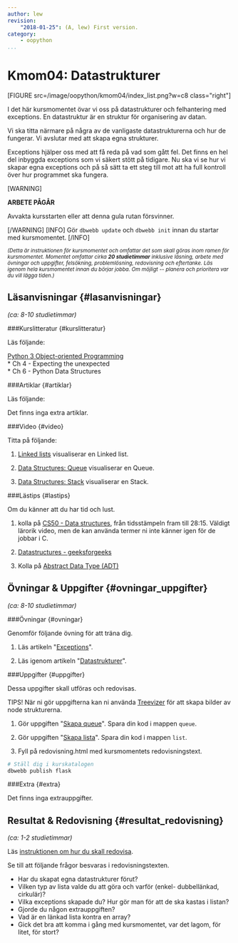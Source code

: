 ```yaml
---
author: lew
revision:
    "2018-01-25": (A, lew) First version.
category:
    - oopython
...
```

Kmom04: Datastrukturer
====================================

[FIGURE src=/image/oopython/kmom04/index_list.png?w=c8 class="right"]

I det här kursmomentet övar vi oss på datastrukturer och felhantering med exceptions. En datastruktur är en struktur för organisering av datan.

Vi ska titta närmare på några av de vanligaste datastrukturerna och hur de fungerar. Vi avslutar med att skapa egna strukturer.

Exceptions hjälper oss med att få reda på vad som gått fel. Det finns en hel del inbyggda exceptions som vi säkert stött på tidigare. Nu ska vi se hur vi skapar egna exceptions och på så sätt ta ett steg till mot att ha full kontroll över hur programmet ska fungera.

<!--more-->
[WARNING]

**ARBETE PÅGÅR**

Avvakta kursstarten eller att denna gula rutan försvinner.

[/WARNING]
[INFO]
Gör `dbwebb update` och `dbwebb init` innan du startar med kursmomentet.
[/INFO]

<small><i>(Detta är instruktionen för kursmomentet och omfattar det som skall göras inom ramen för kursmomentet. Momentet omfattar cirka **20 studietimmar** inklusive läsning, arbete med övningar och uppgifter, felsökning, problemlösning, redovisning och eftertanke. Läs igenom hela kursmomentet innan du börjar jobba. Om möjligt -- planera och prioritera var du vill lägga tiden.)</i></small>



Läsanvisningar  {#lasanvisningar}
---------------------------------

*(ca: 8-10 studietimmar)*



###Kurslitteratur  {#kurslitteratur}

Läs följande:

[Python 3 Object-oriented Programming](kunskap/boken-python3-object-oriented-programming)  
    * Ch 4 - Expecting the unexpected  
    * Ch 6 - Python Data Structures



###Artiklar {#artiklar}

Läs följande:

Det finns inga extra artiklar.  



###Video  {#video}

Titta på följande:

1. [Linked lists](https://www.youtube.com/watch?v=pBrz9HmjFOs) visualiserar en Linked list.  

1. [Data Structures: Queue](https://www.youtube.com/watch?v=PjQdvpWfCmE) visualiserar en Queue.

1. [Data Structures: Stack](https://www.youtube.com/watch?v=XSdXSmwb550) visualiserar en Stack.



###Lästips {#lastips}

Om du känner att du har tid och lust.

1. kolla på [CS50 - Data structures](https://youtu.be/pA-8eBZvN1E?t=455), från tidsstämpeln fram till 28:15. Väldigt lärorik video, men de kan använda termer ni inte känner igen för de jobbar i C.

1. [Datastructures - geeksforgeeks](http://www.geeksforgeeks.org/data-structures/)

1. Kolla på [Abstract Data Type (ADT)](https://www.youtube.com/watch?v=HcxqzYsiJ3k)



Övningar & Uppgifter  {#ovningar_uppgifter}
-------------------------------------------

*(ca: 8-10 studietimmar)*



###Övningar {#ovningar}

Genomför följande övning för att träna dig.

1. Läs artikeln "[Exceptions](kunskap/exceptions)".

1. Läs igenom artikeln "[Datastrukturer](kunskap/datastrukturer)".



###Uppgifter {#uppgifter}

Dessa uppgifter skall utföras och redovisas.

TIPS! När ni gör uppgifterna kan ni använda [Treevizer](https://pypi.org/project/treevizer/) för att skapa bilder av node strukturerna.

1. Gör uppgiften "[Skapa queue](uppgift/skapa-queue)". Spara din kod i mappen `queue`.

1. Gör uppgiften "[Skapa lista](uppgift/skapa-lista)". Spara din kod i mappen `list`.

1. Fyll på redovisning.html med kursmomentets redovisningstext.

```bash
# Ställ dig i kurskatalogen
dbwebb publish flask
```



###Extra {#extra}

Det finns inga extrauppgifter.



Resultat & Redovisning  {#resultat_redovisning}
-----------------------------------------------

*(ca: 1-2 studietimmar)*

Läs [instruktionen om hur du skall redovisa](./../redovisa).

Se till att följande frågor besvaras i redovisningstexten.

* Har du skapat egna datastrukturer förut?
* Vilken typ av lista valde du att göra och varför (enkel- dubbellänkad, cirkulär)?
* Vilka exceptions skapade du? Hur gör man för att de ska kastas i listan?
* Gjorde du någon extrauppgiften?
* Vad är en länkad lista kontra en array?
* Gick det bra att komma i gång med kursmomentet, var det lagom, för litet, för stort?
